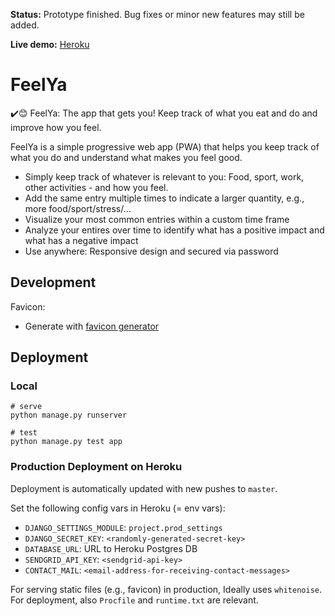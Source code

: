 **Status:** Prototype finished. Bug fixes or minor new features may still be added.

**Live demo:** [Heroku](https://feelya-app.herokuapp.com/)

# FeelYa

✔️😊 FeelYa: The app that gets you! Keep track of what you eat and do and improve how you feel. 

FeelYa is a simple progressive web app (PWA) that helps you keep track of what you do and understand what makes you feel good.

* Simply keep track of whatever is relevant to you: Food, sport, work, other activities - and how you feel.
* Add the same entry multiple times to indicate a larger quantity, e.g., more food/sport/stress/...
* Visualize your most common entries within a custom time frame
* Analyze your entires over time to identify what has a positive impact and what has a negative impact
* Use anywhere: Responsive design and secured via password

## Development

Favicon:

* Generate with [favicon generator](https://realfavicongenerator.net/)

## Deployment

### Local

```
# serve
python manage.py runserver

# test
python manage.py test app
```

### Production Deployment on Heroku

Deployment is automatically updated with new pushes to `master`.

Set the following config vars in Heroku (= env vars):

* `DJANGO_SETTINGS_MODULE`: `project.prod_settings`
* `DJANGO_SECRET_KEY`: `<randomly-generated-secret-key>`
* `DATABASE_URL`: URL to Heroku Postgres DB
* `SENDGRID_API_KEY`: `<sendgrid-api-key>`
* `CONTACT_MAIL`: `<email-address-for-receiving-contact-messages>`

For serving static files (e.g., favicon) in production, Ideally uses `whitenoise`.
For deployment, also `Procfile` and `runtime.txt` are relevant.
